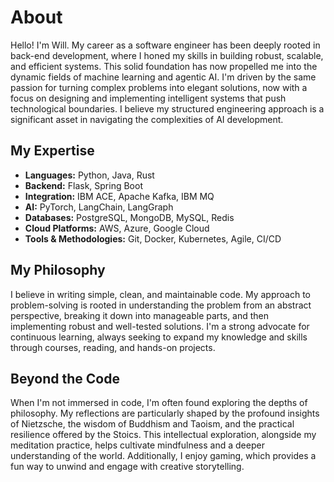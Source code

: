# About

Hello! I'm Will. My career as a software engineer has been deeply rooted in back-end development, where I honed my skills in building robust, scalable, and efficient systems. This solid foundation has now propelled me into the dynamic fields of machine learning and agentic AI. I'm driven by the same passion for turning complex problems into elegant solutions, now with a focus on designing and implementing intelligent systems that push technological boundaries. I believe my structured engineering approach is a significant asset in navigating the complexities of AI development.

## My Expertise

*   **Languages:** Python, Java, Rust
*   **Backend:** Flask, Spring Boot
*   **Integration:** IBM ACE, Apache Kafka, IBM MQ
*   **AI:** PyTorch, LangChain, LangGraph
*   **Databases:** PostgreSQL, MongoDB, MySQL, Redis
*   **Cloud Platforms:** AWS, Azure, Google Cloud
*   **Tools & Methodologies:** Git, Docker, Kubernetes, Agile, CI/CD

## My Philosophy

I believe in writing simple, clean, and maintainable code. My approach to problem-solving is rooted in understanding the problem from an abstract perspective, breaking it down into manageable parts, and then implementing robust and well-tested solutions. I'm a strong advocate for continuous learning, always seeking to expand my knowledge and skills through courses, reading, and hands-on projects.

## Beyond the Code

When I'm not immersed in code, I'm often found exploring the depths of philosophy. My reflections are particularly shaped by the profound insights of Nietzsche, the wisdom of Buddhism and Taoism, and the practical resilience offered by the Stoics. This intellectual exploration, alongside my meditation practice, helps cultivate mindfulness and a deeper understanding of the world. Additionally, I enjoy gaming, which provides a fun way to unwind and engage with creative storytelling.

